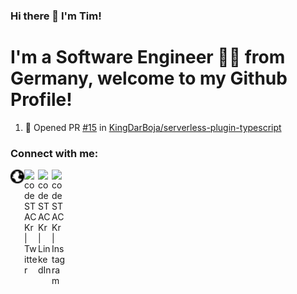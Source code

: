 ### Hi there 👋 I'm Tim!

# I'm a Software Engineer 👨‍💻 from Germany, welcome to my Github Profile!

<!--START_SECTION:activity-->
1. 💪 Opened PR [#15](https://github.com/KingDarBoja/serverless-plugin-typescript/pull/15) in [KingDarBoja/serverless-plugin-typescript](https://github.com/KingDarBoja/serverless-plugin-typescript)
<!--END_SECTION:activity-->

### Connect with me:

[<img align="left" alt="codeSTACKr.com" width="22px" src="https://raw.githubusercontent.com/iconic/open-iconic/master/svg/globe.svg" />][website]
[<img align="left" alt="codeSTACKr | Twitter" width="22px" src="https://cdn.jsdelivr.net/npm/simple-icons@v3/icons/twitter.svg" />][twitter]
[<img align="left" alt="codeSTACKr | LinkedIn" width="22px" src="https://cdn.jsdelivr.net/npm/simple-icons@v3/icons/linkedin.svg" />][linkedin]
[<img align="left" alt="codeSTACKr | Instagram" width="22px" src="https://cdn.jsdelivr.net/npm/simple-icons@v3/icons/instagram.svg" />][instagram]


[website]: http://tim-hoffmann.net
[twitter]: https://twitter.com/_timhoffmann
[instagram]: https://instagram.com/timbutku
[linkedin]: https://www.linkedin.com/in/tim-hoffmann-365911122/